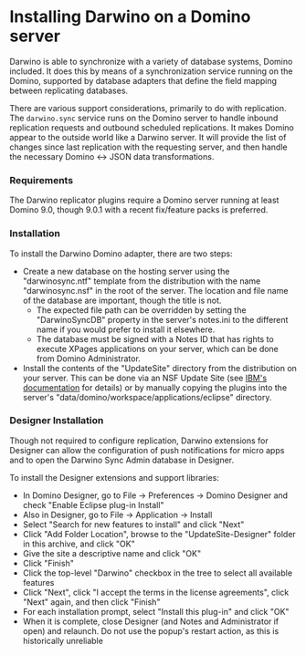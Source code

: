 # Installing Darwino on a Domino server
Darwino is able to synchronize with a variety of database systems, Domino included. It does this by means of a synchronization service running on the Domino, supported by database adapters that define the field mapping between replicating databases.

There are various support considerations, primarily to do with replication. The `darwino.sync` service runs on the Domino server to handle inbound replication requests and outbound scheduled replications. It makes Domino appear to the outside world like a Darwino server. It will provide the list of changes since last replication with the requesting server, and then handle the necessary Domino <-> JSON data transformations.

### Requirements

The Darwino replicator plugins require a Domino server running at least Domino 9.0, though 9.0.1 with a recent fix/feature packs is preferred.

### Installation

To install the Darwino Domino adapter, there are two steps:

- Create a new database on the hosting server using the "darwinosync.ntf" template from the distribution with the name "darwinosync.nsf" in the root of the server. The location and file name of the database are important, though the title is not.
  - The expected file path can be overridden by setting the "DarwinoSyncDB" property in the server's notes.ini to the different name if you would prefer to install it elsewhere.
  - The database must be signed with a Notes ID that has rights to execute XPages applications on your server, which can be done from Domino Administrator.
- Install the contents of the "UpdateSite" directory from the distribution on your server. This can be done via an NSF Update Site (see [IBM's documentation](https://www.ibm.com/support/knowledgecenter/en/SSKTMJ_8.5.3/com.ibm.help.domino.admin85.doc/H_USING_AN_NSF_BASED_UPDATE_SITE_OVER.html) for details) or by manually copying the plugins into the server's "data/domino/workspace/applications/eclipse" directory.

### Designer Installation

Though not required to configure replication, Darwino extensions for Designer can allow the configuration of push notifications for micro apps and to open the Darwino Sync Admin database in Designer.

To install the Designer extensions and support libraries:

- In Domino Designer, go to File -> Preferences -> Domino Designer and check "Enable Eclipse plug-in Install"
- Also in Designer, go to File -> Application -> Install
- Select "Search for new features to install" and click "Next"
- Click "Add Folder Location", browse to the "UpdateSite-Designer" folder in this archive, and click "OK"
- Give the site a descriptive name and click "OK"
- Click "Finish"
- Click the top-level "Darwino" checkbox in the tree to select all available features
- Click "Next", click "I accept the terms in the license agreements", click "Next" again, and then click "Finish"
- For each installation prompt, select "Install this plug-in" and click "OK"
- When it is complete, close Designer (and Notes and Administrator if open) and relaunch. Do not use the popup's restart action, as this is historically unreliable